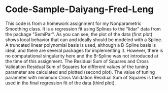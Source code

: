 # Code-Sample-Daiyang-Fred-Leng

This code is from a homework assignment for my Nonparametric Smoothing class. It is a regression fit using Splines to the "lidar" data from the package "SemiPar". As you can see, the plot of the data (first plot) shows local behavior that can and ideally should be modeled with a Spline. A truncated linear polynomial basis is used, although a B-Spline basis is ideal, and there are several packages for implementing it. However, there is no computational singularity here and the B-Spline was not introduced at the time of this assignment. The Residual Sum of Squares and Cross Validation Residual Sum of Squares for different values of the tuning parameter are calculated and plotted (second plot). The value of tuning parameter with minimum Cross Validation Residual Sum of Squares is then used in the final regression fit of the data (third plot). 
